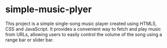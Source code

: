 # simple-music-plyer
This project is a simple single-song music player created using HTML5, CSS and JavaScript. It provides a convenient way to fetch and play music from URLs, allowing users to easily control the volume of the song using a range bar or slider bar.

